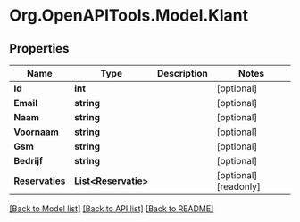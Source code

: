 
# Org.OpenAPITools.Model.Klant

## Properties

Name | Type | Description | Notes
------------ | ------------- | ------------- | -------------
**Id** | **int** |  | [optional] 
**Email** | **string** |  | [optional] 
**Naam** | **string** |  | [optional] 
**Voornaam** | **string** |  | [optional] 
**Gsm** | **string** |  | [optional] 
**Bedrijf** | **string** |  | [optional] 
**Reservaties** | [**List&lt;Reservatie&gt;**](Reservatie.md) |  | [optional] [readonly] 

[[Back to Model list]](../README.md#documentation-for-models)
[[Back to API list]](../README.md#documentation-for-api-endpoints)
[[Back to README]](../README.md)

